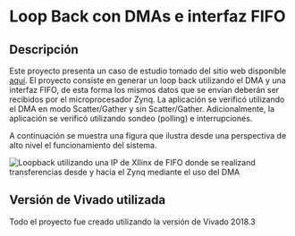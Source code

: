 # Loop Back con DMAs e interfaz FIFO

## Descripción

Este proyecto presenta un caso de estudio tomado del sitio web disponible [aquí](http://www.fpgadeveloper.com/2014/08/using-the-axi-dma-in-vivado.html). El proyecto consiste en generar un loop back utilizando el DMA y una interfaz FIFO, de esta forma los mismos datos que se envían deberán ser recibidos por el microprocesador Zynq. La aplicación se verificó utilizando el DMA en modo Scatter/Gather y sin Scatter/Gather. Adicionalmente, la aplicación se verificó utilizando sondeo (polling) e interrupciones.

A continuación se muestra una figura que ilustra desde una perspectiva de alto nivel el funcionamiento del sistema.

![Loopback utilizando una IP de XIlinx de FIFO donde se realizand transferencias desde y hacia el Zynq mediante el uso del DMA](https://raw.githubusercontent.com/cadriansalazarg/InterfacesZynq/master/Loop_Back_AXI_FIFO_DMA/Picture/LoopBack_AXI4_Stream_Data_FIFO.png)

## Versión de Vivado utilizada

Todo el proyecto fue creado utilizando la versión de Vivado 2018.3


